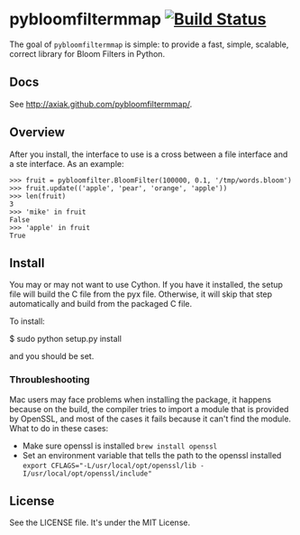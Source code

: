 # pybloomfiltermmap [![Build Status](https://secure.travis-ci.org/axiak/pybloomfiltermmap.png?branch=master)](http://travis-ci.org/axiak/pybloomfiltermmap)

The goal of `pybloomfiltermmap` is simple: to provide a fast, simple, scalable,
correct library for Bloom Filters in Python.

## Docs

See <http://axiak.github.com/pybloomfiltermmap/>.

## Overview

After you install, the interface to use is a cross between a file
interface and a ste interface. As an example:

    >>> fruit = pybloomfilter.BloomFilter(100000, 0.1, '/tmp/words.bloom')
    >>> fruit.update(('apple', 'pear', 'orange', 'apple'))
    >>> len(fruit)
    3
    >>> 'mike' in fruit
    False
    >>> 'apple' in fruit
    True

## Install

You may or may not want to use Cython. If you have it installed, the
setup file will build the C file from the pyx file. Otherwise, it will
skip that step automatically and build from the packaged C file.

To install:

   $ sudo python setup.py install

and you should be set.

### Throubleshooting

Mac users may face problems when installing the package, it happens because on the build, the compiler tries to import a module that is provided by OpenSSL, and most of the cases it fails because it can't find the module.
What to do in these cases:
 - Make sure openssl is installed `brew install openssl`
 - Set an environment variable that tells the path to the openssl installed `export CFLAGS="-L/usr/local/opt/openssl/lib -I/usr/local/opt/openssl/include"`

## License

See the LICENSE file. It's under the MIT License.
